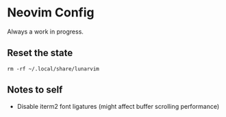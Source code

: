 # Neovim Config

Always a work in progress.

## Reset the state

`rm -rf ~/.local/share/lunarvim`

## Notes to self

- Disable iterm2 font ligatures (might affect buffer scrolling performance)
